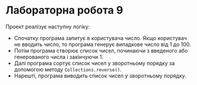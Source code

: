 # Лабораторна робота 9

Проект реалізує наступну логіку:

* Спочатку програма запитує в користувача число. Якщо користувач не вводить число, то програма генерує випадкове число від 1 до 100.
* Потім програма створює список чисел, починаючи з введеного або генерованого числа і закінчуючи 1.
* Далі програма сортує список чисел у зворотньому порядку за допомогою методу `Collections.reverse()`.
* Нарешті, програма виводить список чисел у зворотньому порядку.
